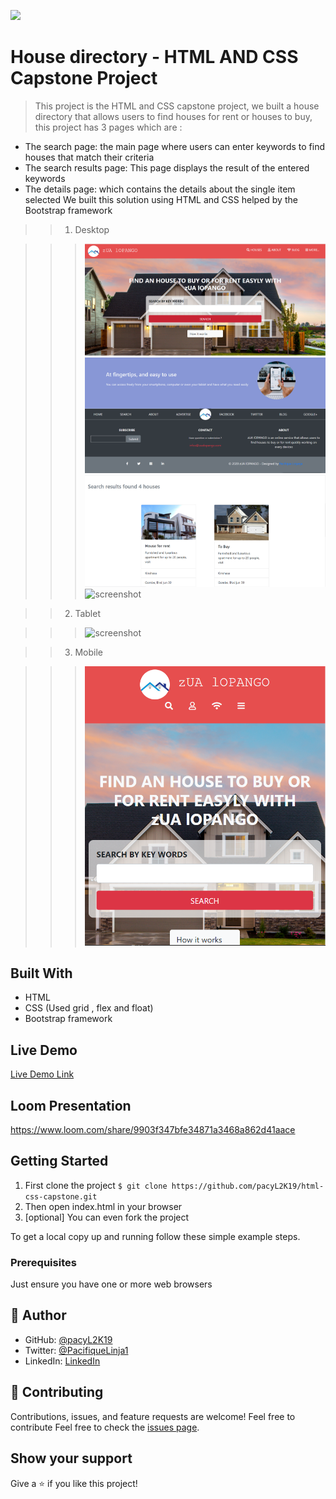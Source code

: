 ![](https://img.shields.io/badge/Microverse-blueviolet)

# House directory - HTML AND CSS Capstone Project

> This project is the HTML and CSS capstone project, we built a house directory that allows users to find houses for rent or houses to buy, this project has 3 pages which are :

- The search page: the main page where users can enter keywords to find houses that match their criteria
- The search results page: This page displays the result of the entered keywords
- The details page: which contains the details about the single item selected
We built this solution using HTML and CSS helped by the Bootstrap framework 

>> 1. Desktop

>>> ![screenshot](assets/cap-desk.PNG)
>>> ![screenshot](assets/cap-desk3.PNG)
>>> ![screenshot](assets/cap-desk-results.PNG)
>>> ![screenshot](assets/desk-details.PNG)

>> 2. Tablet

>>> ![screenshot](assets/tab.PNG)

>> 3. Mobile

>>> ![screenshot](assets/cap-mob.PNG)

## Built With

- HTML
- CSS (Used grid , flex and float)
- Bootstrap framework

## Live Demo

[Live Demo Link](https://pacyl2k19.github.io/html-css-capstone/index.html)

## Loom Presentation
https://www.loom.com/share/9903f347bfe34871a3468a862d41aace

## Getting Started

1. First clone the project 
  `$ git clone https://github.com/pacyL2K19/html-css-capstone.git`
2. Then open index.html in your browser
3. [optional] You can even fork the project 

To get a local copy up and running follow these simple example steps.

### Prerequisites

Just ensure you have one or more web browsers

## 👤 Author

- GitHub: [@pacyL2K19](https://github.com/pacyL2K19)
- Twitter: [@PacifiqueLinja1](https://twitter.com/PacifiqueLinja1)
- LinkedIn: [LinkedIn](https://www.linkedin.com/in/pacifique-linjanja-2a565517b/)

## 🤝 Contributing

Contributions, issues, and feature requests are welcome!
Feel free to contribute 
Feel free to check the [issues page](https://github.com/pacyL2K19/html-css-capstone/issues/1).

## Show your support

Give a ⭐️ if you like this project!


